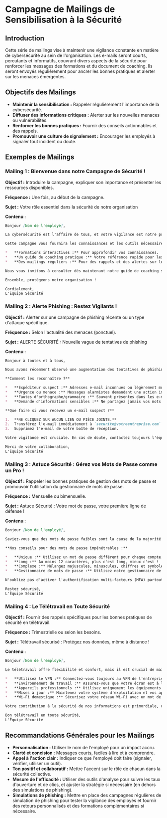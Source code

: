 # Campagne de Mailings de Sensibilisation à la Sécurité

## Introduction

Cette série de mailings vise à maintenir une vigilance constante en matière de cybersécurité au sein de l'organisation. Les e-mails seront courts, percutants et informatifs, couvrant divers aspects de la sécurité pour renforcer les messages des formations et du document de coaching. Ils seront envoyés régulièrement pour ancrer les bonnes pratiques et alerter sur les menaces émergentes.

## Objectifs des Mailings

*   **Maintenir la sensibilisation :** Rappeler régulièrement l'importance de la cybersécurité.
*   **Diffuser des informations critiques :** Alerter sur les nouvelles menaces ou vulnérabilités.
*   **Renforcer les bonnes pratiques :** Fournir des conseils actionnables et des rappels.
*   **Promouvoir une culture de signalement :** Encourager les employés à signaler tout incident ou doute.

## Exemples de Mailings

### Mailing 1 : Bienvenue dans notre Campagne de Sécurité !

**Objectif :** Introduire la campagne, expliquer son importance et présenter les ressources disponibles.

**Fréquence :** Une fois, au début de la campagne.

**Sujet :** Votre rôle essentiel dans la sécurité de notre organisation

**Contenu :**

```markdown
Bonjour [Nom de l'employé],

La cybersécurité est l'affaire de tous, et votre vigilance est notre première ligne de défense. Pour renforcer notre protection contre les menaces numériques, nous lançons une campagne de sensibilisation et de renforcement de la défense aux intrusions.

Cette campagne vous fournira les connaissances et les outils nécessaires pour naviguer en toute sécurité dans notre environnement numérique. Elle s'articulera autour de :

*   **Formations interactives :** Pour approfondir vos connaissances.
*   **Un guide de coaching pratique :** Votre référence rapide pour les bonnes pratiques.
*   **Des mailings réguliers :** Pour des rappels et des alertes sur les menaces émergentes.

Nous vous invitons à consulter dès maintenant notre guide de coaching sécurité [Lien vers le document de coaching] et à vous inscrire à la première session de formation [Lien vers le calendrier des formations].

Ensemble, protégeons notre organisation !

Cordialement,
L'Équipe Sécurité
```

### Mailing 2 : Alerte Phishing : Restez Vigilants !

**Objectif :** Alerter sur une campagne de phishing récente ou un type d'attaque spécifique.

**Fréquence :** Selon l'actualité des menaces (ponctuel).

**Sujet :** ALERTE SÉCURITÉ : Nouvelle vague de tentatives de phishing

**Contenu :**

```markdown
Bonjour à toutes et à tous,

Nous avons récemment observé une augmentation des tentatives de phishing ciblant des organisations similaires à la nôtre. Ces e-mails frauduleux tentent de vous inciter à cliquer sur des liens malveillants ou à divulguer des informations confidentielles.

**Comment les reconnaître ?**

*   **Expéditeur suspect :** Adresses e-mail inconnues ou légèrement modifiées.
*   **Urgence ou menace :** Messages alarmistes demandant une action immédiate.
*   **Fautes d'orthographe/grammaire :** Souvent présentes dans les e-mails frauduleux.
*   **Demande d'informations sensibles :** Ne partagez jamais vos mots de passe ou identifiants.

**Que faire si vous recevez un e-mail suspect ?**

1.  **NE CLIQUEZ SUR AUCUN LIEN OU PIÈCE JOINTE.**
2.  Transférez l'e-mail immédiatement à `securite@votreentreprise.com`.
3.  Supprimez l'e-mail de votre boîte de réception.

Votre vigilance est cruciale. En cas de doute, contactez toujours l'équipe sécurité.

Merci de votre collaboration,
L'Équipe Sécurité
```

### Mailing 3 : Astuce Sécurité : Gérez vos Mots de Passe comme un Pro !

**Objectif :** Rappeler les bonnes pratiques de gestion des mots de passe et promouvoir l'utilisation du gestionnaire de mots de passe.

**Fréquence :** Mensuelle ou bimensuelle.

**Sujet :** Astuce Sécurité : Votre mot de passe, votre première ligne de défense !

**Contenu :**

```markdown
Bonjour [Nom de l'employé],

Saviez-vous que des mots de passe faibles sont la cause de la majorité des violations de données ? Un mot de passe fort est votre première ligne de défense contre les cyberattaques.

**Nos conseils pour des mots de passe impénétrables :**

*   **Unique :** Utilisez un mot de passe différent pour chaque compte.
*   **Long :** Au moins 12 caractères, plus c'est long, mieux c'est !
*   **Complexe :** Mélangez majuscules, minuscules, chiffres et symboles.
*   **Gestionnaire de mots de passe :** Utilisez notre gestionnaire de mots de passe approuvé [Nom du gestionnaire / Lien vers l'outil] pour générer et stocker vos mots de passe en toute sécurité. C'est simple et efficace !

N'oubliez pas d'activer l'authentification multi-facteurs (MFA) partout où c'est possible pour une sécurité renforcée.

Restez sécurisé,
L'Équipe Sécurité
```

### Mailing 4 : Le Télétravail en Toute Sécurité

**Objectif :** Fournir des rappels spécifiques pour les bonnes pratiques de sécurité en télétravail.

**Fréquence :** Trimestrielle ou selon les besoins.

**Sujet :** Télétravail sécurisé : Protégez nos données, même à distance !

**Contenu :**

```markdown
Bonjour [Nom de l'employé],

Le télétravail offre flexibilité et confort, mais il est crucial de maintenir les mêmes standards de sécurité qu'au bureau. Voici quelques rappels essentiels pour un télétravail sécurisé :

*   **Utilisez le VPN :** Connectez-vous toujours au VPN de l'entreprise pour accéder à nos ressources internes.
*   **Environnement de travail :** Assurez-vous que votre écran est à l'abri des regards indiscrets et verrouillez votre session lorsque vous vous absentez.
*   **Appareils professionnels :** Utilisez uniquement les équipements fournis ou approuvés par l'entreprise pour le travail.
*   **Mises à jour :** Maintenez votre système d'exploitation et vos applications à jour.
*   **Wi-Fi domestique :** Sécurisez votre réseau Wi-Fi avec un mot de passe fort et un chiffrement WPA2/WPA3.

Votre contribution à la sécurité de nos informations est primordiale, où que vous soyez.

Bon télétravail en toute sécurité,
L'Équipe Sécurité
```

## Recommandations Générales pour les Mailings

*   **Personnalisation :** Utiliser le nom de l'employé pour un impact accru.
*   **Clarté et concision :** Messages courts, faciles à lire et à comprendre.
*   **Appel à l'action clair :** Indiquer ce que l'employé doit faire (signaler, vérifier, utiliser un outil).
*   **Ton positif et collaboratif :** Mettre l'accent sur le rôle de chacun dans la sécurité collective.
*   **Mesure de l'efficacité :** Utiliser des outils d'analyse pour suivre les taux d'ouverture et de clics, et ajuster la stratégie si nécessaire (en dehors des simulations de phishing).
*   **Simulations de phishing :** Mettre en place des campagnes régulières de simulation de phishing pour tester la vigilance des employés et fournir des retours personnalisés et des formations complémentaires si nécessaire.
